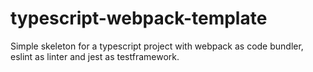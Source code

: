 # typescript-webpack-template

Simple skeleton for a typescript project with webpack as code bundler, eslint as linter and jest as testframework.
